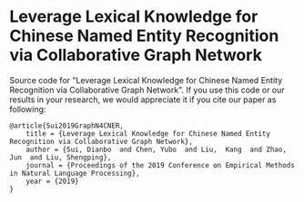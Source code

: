 # Leverage Lexical Knowledge for Chinese Named Entity Recognition via Collaborative Graph Network

Source code for "Leverage Lexical Knowledge for Chinese Named Entity Recognition via Collaborative Graph Network". If you use this code or our results in your research, we would appreciate it if you cite our paper as following:


```
@article{Sui2019GraphN4CNER,
    title = {Leverage Lexical Knowledge for Chinese Named Entity Recognition via Collaborative Graph Network},
    author = {Sui, Dianbo  and Chen, Yubo  and Liu,  Kang  and Zhao, Jun  and Liu, Shengping},
    journal = {Proceedings of the 2019 Conference on Empirical Methods in Natural Language Processing},
    year = {2019}
}
```



